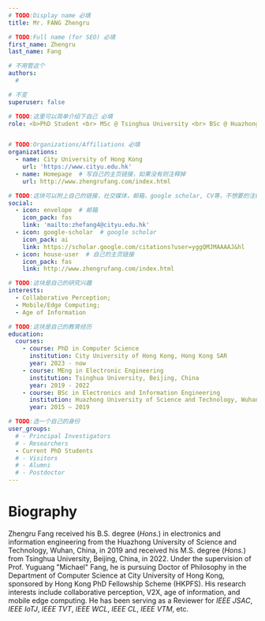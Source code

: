 ```yaml
---
# TODO:Display name 必填
title: Mr. FANG Zhengru  

# TODO:Full name (for SEO) 必填
first_name: Zhengru   
last_name: Fang

# 不用管这个
authors:
  # 

# 不变
superuser: false

# TODO:这里可以简单介绍下自己 必填
role: <b>PhD Student <br> MSc @ Tsinghua University <br> BSc @ Huazhong University of Science and Technology</b>


# TODO:Organizations/Affiliations 必填
organizations:
  - name: City University of Hong Kong 
    url: 'https://www.cityu.edu.hk'
  - name: Homepage  # 写自己的主页链接，如果没有则注释掉
    url: http://www.zhengrufang.com/index.html

# TODO:这块可以附上自己的链接，社交媒体，邮箱，google scholar, CV等，不想要的注释掉即可
social:
  - icon: envelope  # 邮箱
    icon_pack: fas
    link: 'mailto:zhefang4@cityu.edu.hk'
  - icon: google-scholar  # google scholar
    icon_pack: ai
    link: https://scholar.google.com/citations?user=yggQMJMAAAAJ&hl
  - icon: house-user  # 自己的主页链接
    icon_pack: fas
    link: http://www.zhengrufang.com/index.html

# TODO:这块是自己的研究兴趣
interests:
  - Collaborative Perception; 
  - Mobile/Edge Computing; 
  - Age of Information

# TODO:这块是自己的教育经历
education:
  courses:
    - course: PhD in Computer Science
      institution: City University of Hong Kong, Hong Kong SAR
      year: 2023 - now
    - course: MEng in Electronic Engineering
      institution: Tsinghua University, Beijing, China
      year: 2019 - 2022
    - course: BSc in Electronics and Information Engineering
      institution: Huazhong University of Science and Technology, Wuhan, China
      year: 2015 – 2019

# TODO:选一个自己的身份
user_groups:
  # - Principal Investigators
  # - Researchers
  - Current PhD Students
  # - Visitors
  # - Alumni
  # - Postdoctor
---
```

<!-- TODO:写自己的Biography -->
# Biography

Zhengru Fang received his B.S. degree (*Hons.*) in electronics and information engineering from the Huazhong University of Science and Technology, Wuhan, China, in 2019 and received his M.S. degree (*Hons.*) from Tsinghua University, Beijing, China, in 2022. Under the supervision of Prof. Yuguang "Michael" Fang, he is pursuing Doctor of Philosophy in the Department of Computer Science at City University of Hong Kong, sponsored by Hong Kong PhD Fellowship Scheme (HKPFS). His research interests include collaborative perception, V2X, age of information, and mobile edge computing. He has been serving as a Reviewer for *IEEE JSAC*, *IEEE IoTJ*, *IEEE TVT*, *IEEE WCL*, *IEEE CL*, *IEEE VTM*, etc.

